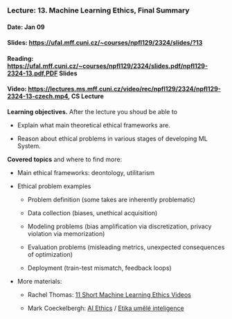 ### Lecture: 13. Machine Learning Ethics, Final Summary
#### Date: Jan 09
#### Slides: https://ufal.mff.cuni.cz/~courses/npfl129/2324/slides/?13
#### Reading: https://ufal.mff.cuni.cz/~courses/npfl129/2324/slides.pdf/npfl129-2324-13.pdf,PDF Slides
#### Video: https://lectures.ms.mff.cuni.cz/video/rec/npfl129/2324/npfl129-2324-13-czech.mp4, CS Lecture

**Learning objectives.** After the lecture you shoud be able to

- Explain what main theoretical ethical frameworks are.

- Reason about ethical problems in various stages of developing ML System.

**Covered topics** and where to find more:

- Main ethical frameworks: deontology, utilitarism

- Ethical problem examples

  - Problem definition (some takes are inherently problematic)

  - Data collection (biases, unethical acquisition)

  - Modeling problems (bias amplification via discretization, privacy violation via memorization)

  - Evaluation problems (misleading metrics, unexpected consequences of optimization)

  - Deployment (train-test mismatch, feedback loops)

- More materials:

  - Rachel Thomas: [11 Short Machine Learning Ethics Videos](https://www.youtube.com/playlist?list=PLtmWHNX-gukIU6V33Bc8eP8OD41I4GywR)

  - Mark Coeckelbergh: [AI Ethics](https://mitpress.mit.edu/9780262538190/ai-ethics) / [Etika umělé inteligence](https://www.databazeknih.cz/knihy/etika-umele-inteligence-516976)
